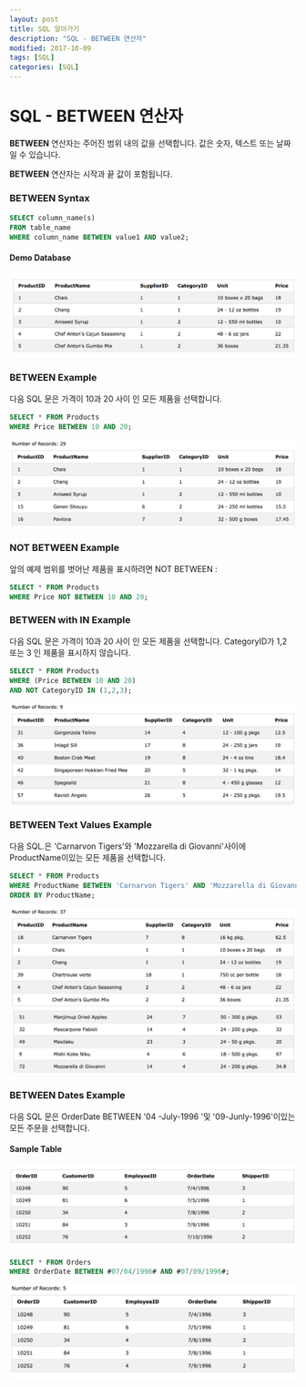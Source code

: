 ```yaml
---
layout: post
title: SQL 알아가기
description: "SQL - BETWEEN 연산자"
modified: 2017-10-09
tags: [SQL]
categories: [SQL]
---
```


# SQL - BETWEEN 연산자

**BETWEEN** 연산자는 주어진 범위 내의 값을 선택합니다. 값은 숫자, 텍스트 또는 날짜 일 수 있습니다. 

**BETWEEN** 연산자는 시작과 끝 값이 포함됩니다.

### BETWEEN Syntax

```sql
SELECT column_name(s)
FROM table_name
WHERE column_name BETWEEN value1 AND value2;
```

#### Demo Database

![](../images/sql-images/demo10.png)



### BETWEEN Example

다음 SQL 문은 가격이 10과 20 사이 인 모든 제품을 선택합니다.

```sql
SELECT * FROM Products
WHERE Price BETWEEN 10 AND 20;
```
![](../images/sql-images/between.png)

### NOT BETWEEN Example

앞의 예제 범위를 벗어난 제품을 표시하려면 NOT BETWEEN :

```sql
SELECT * FROM Products
WHERE Price NOT BETWEEN 10 AND 20;
```

### BETWEEN with IN Example

다음 SQL 문은 가격이 10과 20 사이 인 모든 제품을 선택합니다. CategoryID가 1,2 또는 3 인 제품을 표시하지 않습니다.

```sql
SELECT * FROM Products
WHERE (Price BETWEEN 10 AND 20)
AND NOT CategoryID IN (1,2,3);
```
![](../images/sql-images/between%20in.png)


### BETWEEN Text Values Example

다음 SQL.은 'Carnarvon Tigers'와 'Mozzarella di Giovanni'사이에 ProductName이있는 모든 제품을 선택합니다.

```sql
SELECT * FROM Products
WHERE ProductName BETWEEN 'Carnarvon Tigers' AND 'Mozzarella di Giovanni'
ORDER BY ProductName;
```
![](../images/sql-images/between%20in2.png)
![](../images/sql-images/btween%20in%203.png)




### BETWEEN Dates Example

다음 SQL 문은 OrderDate BETWEEN '04 -July-1996 '및 '09-Junly-1996'이있는 모든 주문을 선택합니다.

#### Sample Table

![](../images/sql-images/demo%2011.png)

```sql
SELECT * FROM Orders
WHERE OrderDate BETWEEN #07/04/1996# AND #07/09/1996#;
```
![](../images/sql-images/sample%20table.png)
